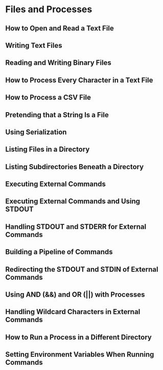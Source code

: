 # Files and Processes

## How to Open and Read a Text File
## Writing Text Files
## Reading and Writing Binary Files
## How to Process Every Character in a Text File
## How to Process a CSV File
## Pretending that a String Is a File
## Using Serialization
## Listing Files in a Directory
## Listing Subdirectories Beneath a Directory
## Executing External Commands
## Executing External Commands and Using STDOUT
## Handling STDOUT and STDERR for External Commands
## Building a Pipeline of Commands
## Redirecting the STDOUT and STDIN of External Commands
## Using AND (&&) and OR (||) with Processes
## Handling Wildcard Characters in External Commands
## How to Run a Process in a Different Directory
## Setting Environment Variables When Running Commands
